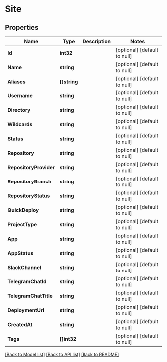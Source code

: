 # Site

## Properties
Name | Type | Description | Notes
------------ | ------------- | ------------- | -------------
**Id** | **int32** |  | [optional] [default to null]
**Name** | **string** |  | [optional] [default to null]
**Aliases** | **[]string** |  | [optional] [default to null]
**Username** | **string** |  | [optional] [default to null]
**Directory** | **string** |  | [optional] [default to null]
**Wildcards** | **string** |  | [optional] [default to null]
**Status** | **string** |  | [optional] [default to null]
**Repository** | **string** |  | [optional] [default to null]
**RepositoryProvider** | **string** |  | [optional] [default to null]
**RepositoryBranch** | **string** |  | [optional] [default to null]
**RepositoryStatus** | **string** |  | [optional] [default to null]
**QuickDeploy** | **string** |  | [optional] [default to null]
**ProjectType** | **string** |  | [optional] [default to null]
**App** | **string** |  | [optional] [default to null]
**AppStatus** | **string** |  | [optional] [default to null]
**SlackChannel** | **string** |  | [optional] [default to null]
**TelegramChatId** | **string** |  | [optional] [default to null]
**TelegramChatTitle** | **string** |  | [optional] [default to null]
**DeploymentUrl** | **string** |  | [optional] [default to null]
**CreatedAt** | **string** |  | [optional] [default to null]
**Tags** | **[]int32** |  | [optional] [default to null]

[[Back to Model list]](../README.md#documentation-for-models) [[Back to API list]](../README.md#documentation-for-api-endpoints) [[Back to README]](../README.md)

